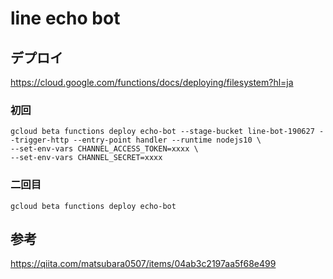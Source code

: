 # line echo bot

## デプロイ

https://cloud.google.com/functions/docs/deploying/filesystem?hl=ja

### 初回
```
gcloud beta functions deploy echo-bot --stage-bucket line-bot-190627 --trigger-http --entry-point handler --runtime nodejs10 \
--set-env-vars CHANNEL_ACCESS_TOKEN=xxxx \
--set-env-vars CHANNEL_SECRET=xxxx
```

### 二回目
```
gcloud beta functions deploy echo-bot
```

## 参考
https://qiita.com/matsubara0507/items/04ab3c2197aa5f68e499
